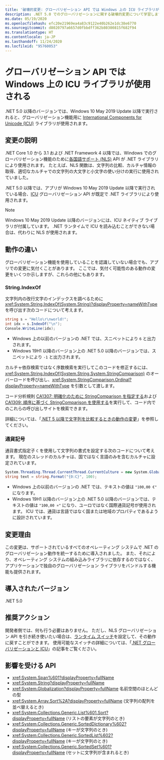 ```yaml
---
title: '破壊的変更: グローバリゼーション API では Windows 上の ICU ライブラリが使用される'
description: .NET 5.0 でのグローバリゼーションに関する破壊的変更について学習します。NLS ではなく、グローバリゼーション機能に ICU ライブラリが使用されます。
ms.date: 05/19/2020
ms.openlocfilehash: efc20e21969ea4a83c9122e40b262e1dc38e6770
ms.sourcegitcommit: d8020797a6657d0fbbdff362b80300815f682f94
ms.translationtype: HT
ms.contentlocale: ja-JP
ms.lasthandoff: 11/24/2020
ms.locfileid: "95760053"
---
```

# <a name="globalization-apis-use-icu-libraries-on-windows"></a>グローバリゼーション API では Windows 上の ICU ライブラリが使用される

.NET 5.0 以降のバージョンでは、Windows 10 May 2019 Update 以降で実行されると、グローバリゼーション機能用に [International Components for Unicode (ICU)](http://site.icu-project.org/home) ライブラリが使用されます。

## <a name="change-description"></a>変更の説明

.NET Core 1.0 から 3.1 および .NET Framework 4 以降では、Windows でのグローバリゼーション機能のために[各国語サポート (NLS)](/windows/win32/intl/national-language-support) API が .NET ライブラリにより使用されます。 たとえば、NLS 関数は、文字列の比較、カルチャ情報の取得、適切なカルチャでの文字列の大文字と小文字の使い分けの実行に使用されていました。

.NET 5.0 以降では、アプリが Windows 10 May 2019 Update 以降で実行されている場合、[ICU](http://site.icu-project.org/home) グローバリゼーション API が既定で .NET ライブラリにより使用されます。

> [!NOTE]
> Windows 10 May 2019 Update 以降のバージョンには、ICU ネイティブ ライブラリが付属しています。 .NET ランタイムで ICU を読み込むことができない場合は、代わりに NLS が使用されます。

## <a name="behavioral-differences"></a>動作の違い

グローバリゼーション機能を使用していることを認識していない場合でも、アプリでの変更に気付くことがあります。 ここでは、気付く可能性のある動作の変更をいくつか示しますが、これらの他にもあります。

### <a name="stringindexof"></a>String.IndexOf

文字列内の改行文字のインデックスを調べるために <xref:System.String.IndexOf(System.String)?displayProperty=nameWithType> を呼び出す次のコードについて考えます。

```csharp
string s = "Hello\r\nworld!";
int idx = s.IndexOf("\n");
Console.WriteLine(idx);
```

- Windows 上の以前のバージョンの .NET では、スニペットにより `6` と出力されます。
- Windows 19H1 以降のバージョン上の .NET 5.0 以降のバージョンでは、スニペットにより `-1` と出力されます。

カルチャ依存検索ではなく序数検索を実行してこのコードを修正するには、<xref:System.String.IndexOf(System.String,System.StringComparison)> のオーバーロードを呼び出し、<xref:System.StringComparison.Ordinal?displayProperty=nameWithType> を引数として渡します。

コード分析規則 [CA1307: 明確化のために StringComparison を指定する](../../../../fundamentals/code-analysis/quality-rules/ca1307.md)および [CA1309: 順序に基づく StringComparison を使用する](../../../../fundamentals/code-analysis/quality-rules/ca1309.md)を実行して、コード内でのこれらの呼び出しサイトを検索できます。

詳細については、「[.NET 5 以降で文字列を比較するときの動作の変更](../../../../standard/base-types/string-comparison-net-5-plus.md)」を参照してください。

### <a name="currency-symbol"></a>通貨記号

通貨書式指定子 `C` を使用して文字列の書式を設定する次のコードについて考えます。 現在のスレッドのカルチャは、国ではなく言語のみを含むカルチャに設定されています。

```csharp
System.Threading.Thread.CurrentThread.CurrentCulture = new System.Globalization.CultureInfo("de");
string text = string.Format("{0:C}", 100);
```

- Windows 上の以前のバージョンの .NET では、テキストの値は `"100,00 €"` になります。
- Windows 19H1 以降のバージョン上の .NET 5.0 以降のバージョンでは、テキストの値は `"100,00 ¤"` になり、ユーロではなく国際通貨記号が使用されます。 ICU では、通貨は言語ではなく国または地域のプロパティであるように設計されています。

## <a name="reason-for-change"></a>変更理由

この変更は、サポートされているすべてのオペレーティング システムで .NET のグローバリゼーション動作を統一するために導入されました。 また、それにより、オペレーティング システムの組み込みライブラリに依存するのではなく、アプリケーションで独自のグローバリゼーション ライブラリをバンドルする機能も提供されます。

## <a name="version-introduced"></a>導入されたバージョン

.NET 5.0

## <a name="recommended-action"></a>推奨アクション

開発者側では、何も行う必要はありません。 ただし、NLS グローバリゼーション API を引き続き使いたい場合は、[ランタイム スイッチ](../../../run-time-config/globalization.md#nls)を設定して、その動作に戻すことができます。 使用可能なスイッチの詳細については、「[.NET グローバリゼーションと ICU](../../../../standard/globalization-localization/globalization-icu.md)」の記事をご覧ください。

## <a name="affected-apis"></a>影響を受ける API

- <xref:System.Span%601?displayProperty=fullName>
- <xref:System.String?displayProperty=fullName>
- <xref:System.Globalization?displayProperty=fullName> 名前空間のほとんどの型
- <xref:System.Array.Sort%2A?displayProperty=fullName> (文字列の配列を並べ替えるとき)
- <xref:System.Collections.Generic.List%601.Sort?displayProperty=fullName> (リストの要素が文字列のとき)
- <xref:System.Collections.Generic.SortedDictionary%602?displayProperty=fullName> (キーが文字列のとき)
- <xref:System.Collections.Generic.SortedList%602?displayProperty=fullName> (キーが文字列のとき)
- <xref:System.Collections.Generic.SortedSet%601?displayProperty=fullName> (セットに文字列が含まれるとき)

<!--

### Affected APIs

- ``T:System.Span`1``
- `T:System.String`
- `N:System.Globalization`
- `Overload:System.Array.Sort`
- ``M:System.Collections.Generic.List`1.Sort``
- ``T:System.Collections.Generic.SortedDictionary`2``
- ``T:System.Collections.Generic.SortedList`2``
- ``T:System.Collections.Generic.SortedSet`1``

### Category

- Core .NET libraries
- Globalization

-->

